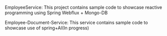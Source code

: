 EmployeeService: This project contains sample code to showcase reactive programming using Spring Webflux + Mongo-DB


Employee-Document-Service: This service contains sample code to showcase use of spring+AI(In progress)
